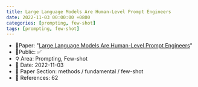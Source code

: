 ```yaml
---
title: Large Language Models Are Human-Level Prompt Engineers
date: 2022-11-03 00:00:00 +0800
categories: [prompting, few-shot]
tags: [prompting, few-shot]
---
```


- 📙Paper: "[Large Language Models Are Human-Level Prompt Engineers](https://www.semanticscholar.org/paper/Large-Language-Models-Are-Human-Level-Prompt-Zhou-Muresanu/4610ffb1b016acaa82a2065ffd1a3adbae1ce722)"
- 🔑Public: ✅
- ⚲ Area: Prompting, Few-shot
- 📅 Date: 2022-11-03
- 🔎 Paper Section: methods / fundamental / few-shot
- 📝 References: 62
